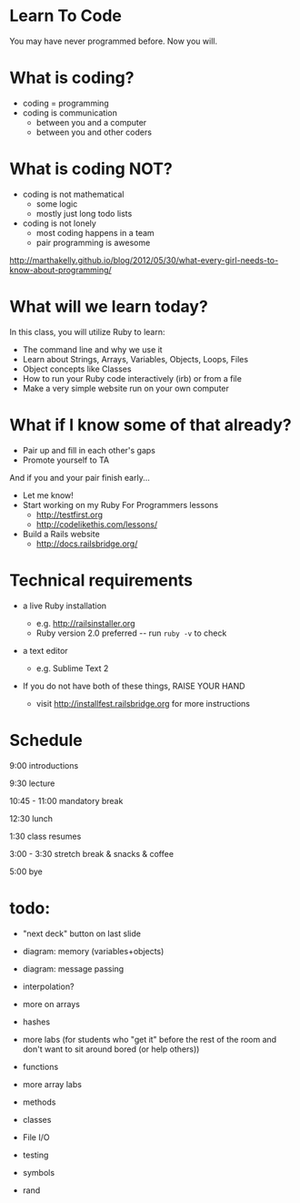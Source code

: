 # Learn To Code

You may have never programmed before. Now you will.

# What is coding?

* coding = programming
* coding is communication
  * between you and a computer
  * between you and other coders

# What is coding NOT?

* coding is not mathematical
  * some logic
  * mostly just long todo lists
* coding is not lonely
  * most coding happens in a team
  * pair programming is awesome

<http://marthakelly.github.io/blog/2012/05/30/what-every-girl-needs-to-know-about-programming/>

# What will we learn today?

In this class, you will utilize Ruby to learn:

*  The command line and why we use it
*  Learn about Strings, Arrays, Variables, Objects, Loops, Files
*  Object concepts like Classes
*  How to run your Ruby code interactively (irb) or from a file
*  Make a very simple website run on your own computer

# What if I know some of that already?

* Pair up and fill in each other's gaps
* Promote yourself to TA

And if you and your pair finish early...

* Let me know!
* Start working on my Ruby For Programmers lessons
  * http://testfirst.org
  * http://codelikethis.com/lessons/
* Build a Rails website
  * http://docs.railsbridge.org/

# Technical requirements

* a live Ruby installation 
  * e.g. http://railsinstaller.org
  * Ruby version 2.0 preferred -- run `ruby -v` to check
* a text editor
  * e.g. Sublime Text 2

* If you do not have both of these things, RAISE YOUR HAND
  * visit http://installfest.railsbridge.org for more instructions

# Schedule

9:00 introductions

9:30 lecture

10:45 - 11:00 mandatory break

12:30 lunch

1:30 class resumes

3:00 - 3:30 stretch break & snacks & coffee

5:00 bye

# todo: 

* "next deck" button on last slide
* diagram: memory (variables+objects)
* diagram: message passing

* interpolation?
* more on arrays
* hashes
* more labs (for students who "get it" before the rest of the room and don't want to sit around bored (or help others))
* functions
* more array labs
* methods
* classes
* File I/O
* testing
* symbols
* rand



